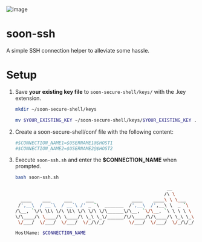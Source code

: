 ![image](https://github.com/kimhyunsoon/soon-secure-shell/assets/60641694/99755db2-76b3-463e-a364-7e5520c9a162)

# soon-ssh
A simple SSH connection helper to alleviate some hassle.

# Setup
1. Save **your existing key file** to `soon-secure-shell/keys/` with the .key extension.

   ```bash
   mkdir ~/soon-secure-shell/keys
   ```
   ```bash
   mv $YOUR_EXISTING_KEY ~/soon-secure-shell/keys/$YOUR_EXISTING_KEY .key
   ```

3. Create a soon-secure-shell/conf file with the following content:

   ```bash
   #$CONNECTION_NAME1=$USERNAME1@$HOST1
   #$CONNECTION_NAME2=$USERNAME2@$HOST2
   ```

3. Execute `soon-ssh.sh` and enter the **$CONNECTION_NAME** when prompted.

   ```bash
   bash soon-ssh.sh
   ```
   ```bash
                                                           __
                                                          /\ \
     ____    ___     ___     ___              ____    ____\ \ \___
    /',__\  / __`\  / __`\ /' _ `\  _______  /',__\  /',__\ \  _ `\
   /\__, `\/\ \L\ \/\ \L\ \/\ \/\ \/\______\/\__, `\/\__, `\ \ \ \ \
   \/\____/\ \____/\ \____/\ \_\ \_\/______/\/\____/\/\____/\ \_\ \_\
    \/___/  \/___/  \/___/  \/_/\/_/         \/___/  \/___/  \/_/\/_/
   
   HostName: $CONNECTION_NAME
   ```
